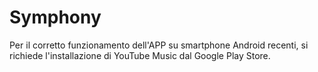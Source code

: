 # Symphony
Per il corretto funzionamento dell'APP su smartphone Android recenti, si richiede l'installazione di YouTube Music dal Google Play Store.
